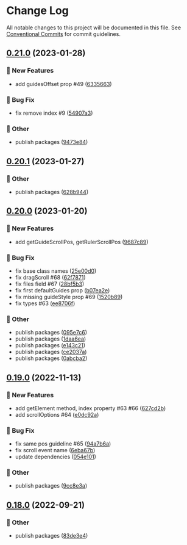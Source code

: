 # Change Log

All notable changes to this project will be documented in this file.
See [Conventional Commits](https://conventionalcommits.org) for commit guidelines.

## [0.21.0](https://github.com/daybrush/guides/blob/master/packages/react-guides/compare/@scena/react-guides@0.20.1...@scena/react-guides@0.21.0) (2023-01-28)


### :rocket: New Features

* add guidesOffset prop #49 ([6335663](https://github.com/daybrush/guides/blob/master/packages/react-guides/commit/6335663a713bf0d9e312757e9e082f62d79cd9e7))


### :bug: Bug Fix

* fix remove index #9 ([54907a3](https://github.com/daybrush/guides/blob/master/packages/react-guides/commit/54907a38e036973c2dbe07266bfc3bdf633676c6))


### :mega: Other

* publish packages ([9473e84](https://github.com/daybrush/guides/blob/master/packages/react-guides/commit/9473e8464fbd4c374ac6251ff995586afd163719))



## [0.20.1](https://github.com/daybrush/guides/blob/master/packages/react-guides/compare/@scena/react-guides@0.20.0...@scena/react-guides@0.20.1) (2023-01-27)


### :mega: Other

* publish packages ([628b944](https://github.com/daybrush/guides/blob/master/packages/react-guides/commit/628b9444bb9e6f5546c7a5edd55a090126f52dd5))



## [0.20.0](https://github.com/daybrush/guides/blob/master/packages/react-guides/compare/@scena/react-guides@0.19.0...@scena/react-guides@0.20.0) (2023-01-20)


### :rocket: New Features

* add getGuideScrollPos, getRulerScrollPos ([9687c89](https://github.com/daybrush/guides/blob/master/packages/react-guides/commit/9687c89598ab9136c6d26cb06ebba2ca45dc26ae))


### :bug: Bug Fix

* fix base class names ([25e00d0](https://github.com/daybrush/guides/blob/master/packages/react-guides/commit/25e00d08a9e1410134ba6b352ae722af57f5ff38))
* fix dragScroll #68 ([62f7871](https://github.com/daybrush/guides/blob/master/packages/react-guides/commit/62f787157fff4a3ea95c2a840fcb94a6f03ad6bb))
* fix files field #67 ([28bf5b3](https://github.com/daybrush/guides/blob/master/packages/react-guides/commit/28bf5b3bd97cebd94eaf2195f0e99750f14e7ecb))
* fix first defaultGuides prop ([b07ea2e](https://github.com/daybrush/guides/blob/master/packages/react-guides/commit/b07ea2ee9a2f5485a2468323a1e23cfda788163b))
* fix missing guideStyle prop #69 ([1520b89](https://github.com/daybrush/guides/blob/master/packages/react-guides/commit/1520b896c29a2f11d96d55d2dbf51c0c06d9a113))
* fix types #63 ([ee8706f](https://github.com/daybrush/guides/blob/master/packages/react-guides/commit/ee8706f2598045e7693bcb4119a2754c1cb81701))


### :mega: Other

* publish packages ([095e7c6](https://github.com/daybrush/guides/blob/master/packages/react-guides/commit/095e7c670d3bd0bdc168e2f3c11b5dbb8074b26b))
* publish packages ([1daa6ea](https://github.com/daybrush/guides/blob/master/packages/react-guides/commit/1daa6ea441f6c96b8f354953605cd6ac89117878))
* publish packages ([e143c21](https://github.com/daybrush/guides/blob/master/packages/react-guides/commit/e143c2175309bf480ef17731321f6728b8d6bcc2))
* publish packages ([ce2037a](https://github.com/daybrush/guides/blob/master/packages/react-guides/commit/ce2037a18f5f6bbcd750e1fd72cbfc60e3f2c217))
* publish packages ([0abcba2](https://github.com/daybrush/guides/blob/master/packages/react-guides/commit/0abcba24e8b83ea51cf369124e8c2d85fee1ef7e))



## [0.19.0](https://github.com/daybrush/guides/blob/master/packages/react-guides/compare/@scena/react-guides@0.18.0...@scena/react-guides@0.19.0) (2022-11-13)


### :rocket: New Features

* add getElement method, index property #63 #66 ([627cd2b](https://github.com/daybrush/guides/blob/master/packages/react-guides/commit/627cd2bdeb15aeeb41171e5318edc6c4a20ffc7a))
* add scrollOptions #64 ([e0dc92a](https://github.com/daybrush/guides/blob/master/packages/react-guides/commit/e0dc92a9ed417dff071b43a68b065907f8f1b8ad))


### :bug: Bug Fix

* fix same pos guideline #65 ([94a7b6a](https://github.com/daybrush/guides/blob/master/packages/react-guides/commit/94a7b6af76128782fe3e1fa6d5ae3d5ff70b8276))
* fix scroll event name ([6eba67b](https://github.com/daybrush/guides/blob/master/packages/react-guides/commit/6eba67b33c0de50e1c68ff75882889227db663bc))
* update dependencies ([054e101](https://github.com/daybrush/guides/blob/master/packages/react-guides/commit/054e101d1b177bdfefab74bf440a4cb3cf8137be))


### :mega: Other

* publish packages ([9cc8e3a](https://github.com/daybrush/guides/blob/master/packages/react-guides/commit/9cc8e3ae5f83aa1513c1560166c6babbbe31dfd7))



## [0.18.0](https://github.com/daybrush/guides/blob/master/packages/react-guides/compare/@scena/react-guides@0.17.1...@scena/react-guides@0.18.0) (2022-09-21)


### :mega: Other

* publish packages ([83de3e4](https://github.com/daybrush/guides/blob/master/packages/react-guides/commit/83de3e4ae4bad11905939a44dfa2776fe7d6987d))
